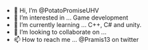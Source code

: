 - 👋 Hi, I’m @PotatoPromiseUHV
- 👀 I’m interested in ... Game development
- 🌱 I’m currently learning ... C++, C# and unity.
- 💞️ I’m looking to collaborate on ...
- 📫 How to reach me ... @Pramis13 on twitter

<!---
PotatoPromiseUHV/PotatoPromiseUHV is a ✨ special ✨ repository because its `README.md` (this file) appears on your GitHub profile.
You can click the Preview link to take a look at your changes.
--->

